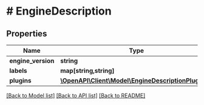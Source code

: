 # # EngineDescription

## Properties

Name | Type | Description | Notes
------------ | ------------- | ------------- | -------------
**engine_version** | **string** |  | [optional] 
**labels** | **map[string,string]** |  | [optional] 
**plugins** | [**\OpenAPI\Client\Model\EngineDescriptionPlugins[]**](EngineDescriptionPlugins.md) |  | [optional] 

[[Back to Model list]](../../README.md#documentation-for-models) [[Back to API list]](../../README.md#documentation-for-api-endpoints) [[Back to README]](../../README.md)


